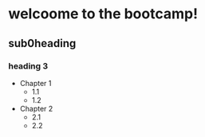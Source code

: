 # welcoome to the bootcamp!

## sub0heading 
### heading 3
- Chapter 1
  - 1.1
  - 1.2
- Chapter 2 
  - 2.1
  - 2.2